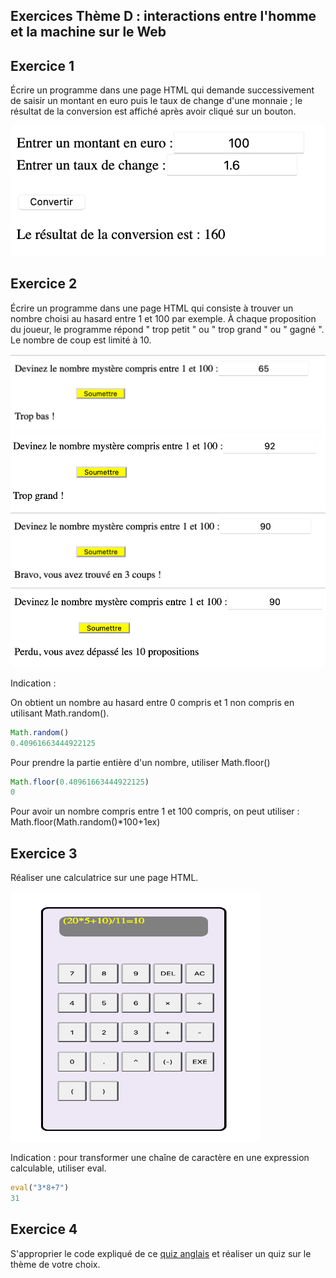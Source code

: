 ## Exercices Thème D : interactions entre l'homme et la machine sur le Web

## Exercice 1

Écrire un programme dans une page HTML qui demande successivement de saisir un montant en euro puis le taux de change d'une monnaie ; le résultat de la conversion est affiché après avoir cliqué sur un bouton.

<img src="assets/programme1.png"> 


## Exercice 2

Écrire un programme dans une page HTML qui consiste à trouver un nombre choisi au hasard entre 1 et 100 par exemple. À chaque proposition du joueur, le programme répond " trop petit " ou " trop grand " ou " gagné ". Le nombre de coup est limité à 10.

<img src="assets/programme2_tropbas.png"> 
<img src="assets/programme2_tropgrand.png"> 
<img src="assets/programme2_bravo.png"> 
<img src="assets/programme2_perdu.png"> 

Indication : 

On obtient un nombre au hasard entre 0 compris et 1 non compris en utilisant Math.random().

```js
Math.random()
0.40961663444922125
```
Pour prendre la partie entière d'un nombre, utiliser Math.floor()

```js
Math.floor(0.40961663444922125)
0
```

Pour avoir un nombre compris entre 1 et 100 compris, on peut utiliser : Math.floor(Math.random()*100+1ex) 

## Exercice 3

Réaliser une calculatrice sur une page HTML.

<img width="400px" height="400px" src="assets/calculatrice.png"> 

Indication : pour transformer une chaîne de caractère en une expression calculable, utiliser eval.

```js
eval("3*8+7")
31
```

## Exercice 4

S'approprier le code expliqué de ce [quiz anglais](http://isnangellier.alwaysdata.net/php/Creation_quizz.html) et réaliser un quiz sur le thème de votre choix.

